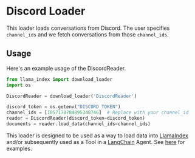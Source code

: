 # Discord Loader

This loader loads conversations from Discord. The user specifies `channel_ids` and we fetch conversations from
those `channel_ids`.

## Usage

Here's an example usage of the DiscordReader.

```python
from llama_index import download_loader
import os

DiscordReader = download_loader('DiscordReader')

discord_token = os.getenv("DISCORD_TOKEN")
channel_ids = [1057178784895348746]  # Replace with your channel_id
reader = DiscordReader(discord_token=discord_token)
documents = reader.load_data(channel_ids=channel_ids)
```

This loader is designed to be used as a way to load data into [LlamaIndex](https://github.com/run-llama/llama_index/tree/main/llama_index) and/or subsequently used as a Tool in a [LangChain](https://github.com/hwchase17/langchain) Agent. See [here](https://github.com/emptycrown/llama-hub/tree/main) for examples.
